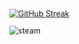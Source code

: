 [![GitHub Streak](https://streak-stats.demolab.com?user=illbeyourdream&theme=dark&locale=ko&date_format=%5BY.%5Dn.j&exclude_days=Sun%2CSat)](https://git.io/streak-stats)

![steam](https://img.shields.io/badge/JavaScript-F7DF1E?style=for-the-badge&logo=JavaScript&logoColor=white](https://img.shields.io/badge/Steam-000000?style=for-the-badge&logo=steam&logoColor=white)https://img.shields.io/badge/Steam-000000?style=for-the-badge&logo=steam&logoColor=white)

